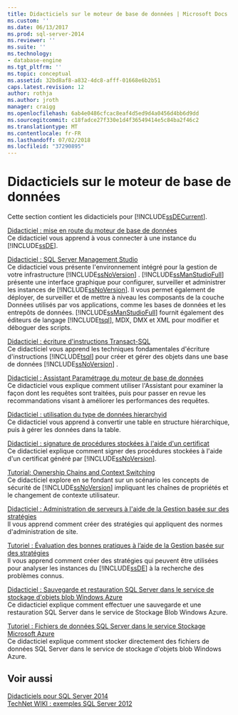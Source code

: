 ```yaml
---
title: Didacticiels sur le moteur de base de données | Microsoft Docs
ms.custom: ''
ms.date: 06/13/2017
ms.prod: sql-server-2014
ms.reviewer: ''
ms.suite: ''
ms.technology:
- database-engine
ms.tgt_pltfrm: ''
ms.topic: conceptual
ms.assetid: 32bd8af8-a832-4dc8-afff-01668e6b2b51
caps.latest.revision: 12
author: rothja
ms.author: jroth
manager: craigg
ms.openlocfilehash: 6ab4e0486cfcac8eaf4d5ed9d4a0456d4bb6d9dd
ms.sourcegitcommit: c18fadce27f330e1d4f36549414e5c84ba2f46c2
ms.translationtype: MT
ms.contentlocale: fr-FR
ms.lasthandoff: 07/02/2018
ms.locfileid: "37290895"
---
```

# <a name="database-engine-tutorials"></a>Didacticiels sur le moteur de base de données
  Cette section contient les didacticiels pour [!INCLUDE[ssDECurrent](../includes/ssdecurrent-md.md)].  
  
 [Didacticiel : mise en route du moteur de base de données](tutorial-getting-started-with-the-database-engine.md)  
 Ce didacticiel vous apprend à vous connecter à une instance du [!INCLUDE[ssDE](../includes/ssde-md.md)].  
  
 [Didacticiel : SQL Server Management Studio](../ssms/tutorials/tutorial-sql-server-management-studio.md)  
 Ce didacticiel vous présente l'environnement intégré pour la gestion de votre infrastructure [!INCLUDE[ssNoVersion](../includes/ssnoversion-md.md)] . [!INCLUDE[ssManStudioFull](../includes/ssmanstudiofull-md.md)] présente une interface graphique pour configurer, surveiller et administrer les instances de [!INCLUDE[ssNoVersion](../includes/ssnoversion-md.md)]. Il vous permet également de déployer, de surveiller et de mettre à niveau les composants de la couche Données utilisés par vos applications, comme les bases de données et les entrepôts de données. [!INCLUDE[ssManStudioFull](../includes/ssmanstudiofull-md.md)] fournit également des éditeurs de langage [!INCLUDE[tsql](../includes/tsql-md.md)], MDX, DMX et XML pour modifier et déboguer des scripts.  
  
 [Didacticiel : écriture d'instructions Transact-SQL](../t-sql/tutorial-writing-transact-sql-statements.md)  
 Ce didacticiel vous apprend les techniques fondamentales d'écriture d'instructions [!INCLUDE[tsql](../includes/tsql-md.md)] pour créer et gérer des objets dans une base de données [!INCLUDE[ssNoVersion](../includes/ssnoversion-md.md)] .  
  
 [Didacticiel : Assistant Paramétrage du moteur de base de données](../tools/dta/tutorial-database-engine-tuning-advisor.md)  
 Ce didacticiel vous explique comment utiliser l'Assistant pour examiner la façon dont les requêtes sont traitées, puis pour passer en revue les recommandations visant à améliorer les performances des requêtes.  
  
 [Didacticiel : utilisation du type de données hierarchyid](tables/tutorial-using-the-hierarchyid-data-type.md)  
 Ce didacticiel vous apprend à convertir une table en structure hiérarchique, puis à gérer les données dans la table.  
  
 [Didacticiel : signature de procédures stockées à l'aide d'un certificat](tutorial-signing-stored-procedures-with-a-certificate.md)  
 Ce didacticiel explique comment signer des procédures stockées à l'aide d'un certificat généré par [!INCLUDE[ssNoVersion](../includes/ssnoversion-md.md)].  
  
 [Tutorial: Ownership Chains and Context Switching](tutorial-ownership-chains-and-context-switching.md)  
 Ce didacticiel explore en se fondant sur un scénario les concepts de sécurité de [!INCLUDE[ssNoVersion](../includes/ssnoversion-md.md)] impliquant les chaînes de propriétés et le changement de contexte utilisateur.  
  
 [Didacticiel : Administration de serveurs à l'aide de la Gestion basée sur des stratégies](policy-based-management/tutorial-administering-servers-by-using-policy-based-management.md)  
 Il vous apprend comment créer des stratégies qui appliquent des normes d'administration de site.  
  
 [Tutoriel : Évaluation des bonnes pratiques à l’aide de la Gestion basée sur des stratégies](../tutorials/tutorial-evaluating-best-practices-by-using-policy-based-management.md)  
 Il vous apprend comment créer des stratégies qui peuvent être utilisées pour analyser les instances du [!INCLUDE[ssDE](../includes/ssde-md.md)] à la recherche des problèmes connus.  
  
 [Didacticiel : Sauvegarde et restauration SQL Server dans le service de stockage d'objets blob Windows Azure](tutorial-sql-server-backup-and-restore-to-azure-blob-storage-service.md)  
 Ce didacticiel explique comment effectuer une sauvegarde et une restauration SQL Server dans le service de Stockage Blob Windows Azure.  
  
 [Tutoriel : Fichiers de données SQL Server dans le service Stockage Microsoft Azure](tutorial-use-azure-blob-storage-service-with-sql-server-2016.md)  
 Ce didacticiel explique comment stocker directement des fichiers de données SQL Server dans le service de stockage d'objets blob Windows Azure.  
  
## <a name="see-also"></a>Voir aussi  
 [Didacticiels pour SQL Server 2014](../tutorials/tutorials-for-sql-server-2014.md)   
 [TechNet WIKI : exemples SQL Server 2012](http://go.microsoft.com/fwlink/?linkID=220734)  
  
  
